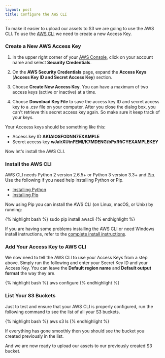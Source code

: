 ```yaml
---
layout: post
title: Configure the AWS CLI
---
```


To make it easier to upload our assets to S3 we are going to use the AWS CLI. To use the [AWS CLI](https://aws.amazon.com/cli/) we need to create a new Access Key.

### Create a New AWS Access Key

1. In the upper right corner of your [AWS Console](https://console.aws.amazon.com/console/home), click on your account name and select **Security Credentials**.

2. On the **AWS Security Credentials** page, expand the **Access Keys** (**Access Key ID and Secret Access Key**) section.

3. Choose **Create New Access Key**. You can have a maximum of two access keys (active or inactive) at a time.

4. Choose **Download Key File** to save the access key ID and secret access key to a .csv file on your computer. After you close the dialog box, you can't retrieve this secret access key again. So make sure it keep track of your keys.

Your Acceess keys should be something like this:

- Access key ID **AKIAIOSFODNN7EXAMPLE**
- Secret access key **wJalrXUtnFEMI/K7MDENG/bPxRfiCYEXAMPLEKEY**

Now let's install the AWS CLI.

### Install the AWS CLI

AWS CLI needs Python 2 version 2.6.5+ or Python 3 version 3.3+ and [Pip](https://pypi.python.org/pypi/pip). Use the following if you need help installing Python or Pip.

- [Installing Python](https://www.python.org/downloads/)
- [Installing Pip](https://pip.pypa.io/en/stable/installing/)

Now using Pip you can install the AWS CLI (on Linux, macOS, or Unix) by running:

{% highlight bash %}
sudo pip install awscli
{% endhighlight %}

If you are having some problems installing the AWS CLI or need Windows install instructions, refer to the [complete install instructions](http://docs.aws.amazon.com/cli/latest/userguide/installing.html).

### Add Your Access Key to AWS CLI

We now need to tell the AWS CLI to use your Access Keys from a step above. Simply run the following and enter your Secret Key ID and your Access Key. You can leave the **Default region name** and **Default output format** the way they are.

{% highlight bash %}
aws configure
{% endhighlight %}

### List Your S3 Buckets

Just to test and ensure that your AWS CLI is properly configured, run the following command to see the list of all your S3 buckets. 

{% highlight bash %}
aws s3 ls
{% endhighlight %}

If everything has gone smoothly then you should see the bucket you created previously in the list.

And we are now ready to upload our assets to our previously created S3 bucket.

